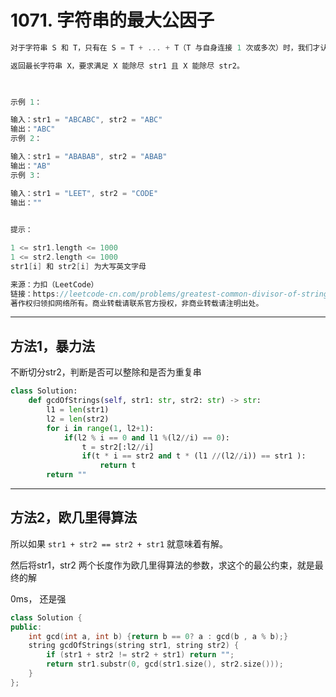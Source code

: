 # 1071. 字符串的最大公因子

```c++
对于字符串 S 和 T，只有在 S = T + ... + T（T 与自身连接 1 次或多次）时，我们才认定 “T 能除尽 S”。

返回最长字符串 X，要求满足 X 能除尽 str1 且 X 能除尽 str2。

 

示例 1：

输入：str1 = "ABCABC", str2 = "ABC"
输出："ABC"
示例 2：

输入：str1 = "ABABAB", str2 = "ABAB"
输出："AB"
示例 3：

输入：str1 = "LEET", str2 = "CODE"
输出：""
 

提示：

1 <= str1.length <= 1000
1 <= str2.length <= 1000
str1[i] 和 str2[i] 为大写英文字母

来源：力扣（LeetCode）
链接：https://leetcode-cn.com/problems/greatest-common-divisor-of-strings
著作权归领扣网络所有。商业转载请联系官方授权，非商业转载请注明出处。
```

---

## 方法1，暴力法

不断切分str2，判断是否可以整除和是否为重复串

```python
class Solution:
    def gcdOfStrings(self, str1: str, str2: str) -> str:
        l1 = len(str1)
        l2 = len(str2)
        for i in range(1, l2+1):
            if(l2 % i == 0 and l1 %(l2//i) == 0):
                t = str2[:l2//i]
                if(t * i == str2 and t * (l1 //(l2//i)) == str1 ):
                    return t
        return ""
```

---

## 方法2，欧几里得算法

所以如果 `str1 + str2 == str2 + str1` 就意味着有解。

然后将str1，str2 两个长度作为欧几里得算法的参数，求这个的最公约束，就是最终的解

0ms， 还是强

```c++
class Solution {
public:
    int gcd(int a, int b) {return b == 0? a : gcd(b , a % b);}
    string gcdOfStrings(string str1, string str2) {
        if (str1 + str2 != str2 + str1) return "";
        return str1.substr(0, gcd(str1.size(), str2.size()));
    }
};
```
